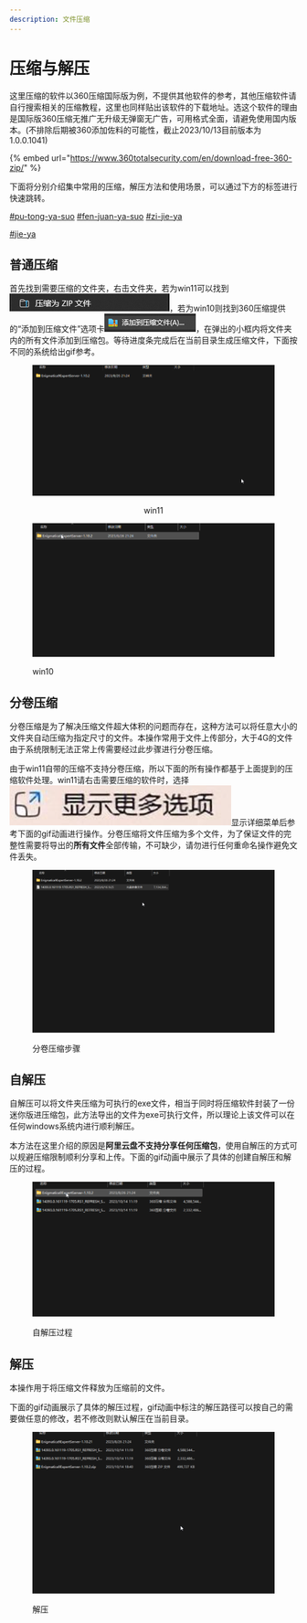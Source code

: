 ```yaml
---
description: 文件压缩
---
```


# 压缩与解压

这里压缩的软件以360压缩国际版为例，不提供其他软件的参考，其他压缩软件请自行搜索相关的压缩教程，这里也同样贴出该软件的下载地址。选这个软件的理由是国际版360压缩无推广无升级无弹窗无广告，可用格式全面，请避免使用国内版本。(不排除后期被360添加佐料的可能性，截止2023/10/13目前版本为1.0.0.1041)

{% embed url="https://www.360totalsecurity.com/en/download-free-360-zip/" %}

下面将分别介绍集中常用的压缩，解压方法和使用场景，可以通过下方的标签进行快速跳转。

[#pu-tong-ya-suo](ya-suo-yu-jie-ya.md#pu-tong-ya-suo "mention") [#fen-juan-ya-suo](ya-suo-yu-jie-ya.md#fen-juan-ya-suo "mention") [#zi-jie-ya](ya-suo-yu-jie-ya.md#zi-jie-ya "mention")

[#jie-ya](ya-suo-yu-jie-ya.md#jie-ya "mention")

## 普通压缩

首先找到需要压缩的文件夹，右击文件夹，若为win11可以找到![](<../../../.gitbook/assets/image (34).png>)，若为win10则找到360压缩提供的“添加到压缩文件”选项卡![](<../../../.gitbook/assets/image (36).png>)，在弹出的小框内将文件夹内的所有文件添加到压缩包。等待进度条完成后在当前目录生成压缩文件，下面按不同的系统给出gif参考。

<div align="center" data-full-width="true">

<figure><img src="../../../.gitbook/assets/explorer_OOKHapvieX.gif" alt=""><figcaption><p>win11</p></figcaption></figure>

</div>

<figure><img src="../../../.gitbook/assets/explorer_44RuGEGNPx.gif" alt=""><figcaption><p>win10</p></figcaption></figure>

## 分卷压缩

分卷压缩是为了解决压缩文件超大体积的问题而存在，这种方法可以将任意大小的文件夹自动压缩为指定尺寸的文件。本操作常用于文件上传部分，大于4G的文件由于系统限制无法正常上传需要经过此步骤进行分卷压缩。

由于win11自带的压缩不支持分卷压缩，所以下面的所有操作都基于上面提到的压缩软件处理。win11请右击需要压缩的软件时，选择![](<../../../.gitbook/assets/image (3) (1) (1).png>)显示详细菜单后参考下面的gif动画进行操作。分卷压缩将文件压缩为多个文件，为了保证文件的完整性需要将导出的**所有文件**全部传输，不可缺少，请勿进行任何重命名操作避免文件丢失。

<figure><img src="../../../.gitbook/assets/explorer_o5qsdzdKu4.gif" alt=""><figcaption><p>分卷压缩步骤</p></figcaption></figure>

## 自解压

自解压可以将文件夹压缩为可执行的exe文件，相当于同时将压缩软件封装了一份迷你版进压缩包，此方法导出的文件为exe可执行文件，所以理论上该文件可以在任何windows系统内进行顺利解压。

本方法在这里介绍的原因是**阿里云盘不支持分享任何压缩包**，使用自解压的方式可以规避压缩限制顺利分享和上传。下面的gif动画中展示了具体的创建自解压和解压的过程。

<figure><img src="../../../.gitbook/assets/explorer_nQsQTt3ta5.gif" alt=""><figcaption><p>自解压过程</p></figcaption></figure>

## 解压

本操作用于将压缩文件释放为压缩前的文件。

下面的gif动画展示了具体的解压过程，gif动画中标注的解压路径可以按自己的需要做任意的修改，若不修改则默认解压在当前目录。

<figure><img src="../../../.gitbook/assets/explorer_xkX21XrkBq.gif" alt=""><figcaption><p>解压</p></figcaption></figure>


